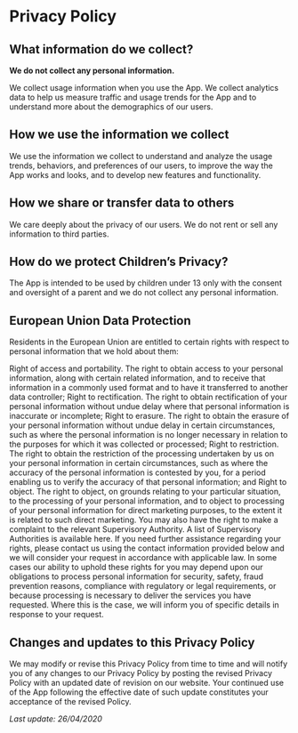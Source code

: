 # Privacy Policy

## What information do we collect?

**We do not collect any personal information.**

We collect usage information when you use the App. We collect analytics data to help us measure traffic and usage trends for the App and to understand more about the demographics of our users.

## How we use the information we collect

We use the information we collect to understand and analyze the usage trends, behaviors, and preferences of our users, to improve the way the App works and looks, and to develop new features and functionality.

## How we share or transfer data to others

We care deeply about the privacy of our users. We do not rent or sell any information to third parties.

## How do we protect Children’s Privacy?

The App is intended to be used by children under 13 only with the consent and oversight of a parent and we do not collect any personal information.

## European Union Data Protection

Residents in the European Union are entitled to certain rights with respect to personal information that we hold about them:

Right of access and portability. The right to obtain access to your personal information, along with certain related information, and to receive that information in a commonly used format and to have it transferred to another data controller;
Right to rectification. The right to obtain rectification of your personal information without undue delay where that personal information is inaccurate or incomplete;
Right to erasure. The right to obtain the erasure of your personal information without undue delay in certain circumstances, such as where the personal information is no longer necessary in relation to the purposes for which it was collected or processed;
Right to restriction. The right to obtain the restriction of the processing undertaken by us on your personal information in certain circumstances, such as where the accuracy of the personal information is contested by you, for a period enabling us to verify the accuracy of that personal information; and
Right to object. The right to object, on grounds relating to your particular situation, to the processing of your personal information, and to object to processing of your personal information for direct marketing purposes, to the extent it is related to such direct marketing.
You may also have the right to make a complaint to the relevant Supervisory Authority. A list of Supervisory Authorities is available here. If you need further assistance regarding your rights, please contact us using the contact information provided below and we will consider your request in accordance with applicable law. In some cases our ability to uphold these rights for you may depend upon our obligations to process personal information for security, safety, fraud prevention reasons, compliance with regulatory or legal requirements, or because processing is necessary to deliver the services you have requested. Where this is the case, we will inform you of specific details in response to your request.


## Changes and updates to this Privacy Policy

We may modify or revise this Privacy Policy from time to time and will notify you of any changes to our Privacy Policy by posting the revised Privacy Policy with an updated date of revision on our website. Your continued use of the App following the effective date of such update constitutes your acceptance of the revised Policy.

*Last update: 26/04/2020*
